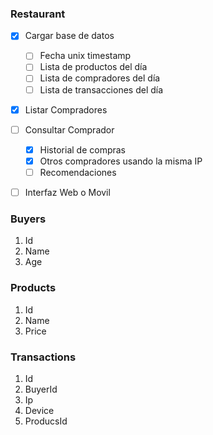 ### Restaurant

- [x] Cargar base de datos
  - [ ] Fecha unix timestamp
  - [ ] Lista de productos del día
  - [ ] Lista de compradores del día
  - [ ] Lista de transacciones del día
- [x] Listar Compradores
- [ ] Consultar Comprador
  - [x] Historial de compras
  - [x] Otros compradores usando la misma IP
  - [ ] Recomendaciones
- [ ] Interfaz Web o Movil



### Buyers
  1. Id
  2. Name
  3. Age

### Products
  1. Id
  2. Name
  3. Price

### Transactions
  1. Id
  2. BuyerId
  3. Ip 
  4. Device
  4. ProducsId
